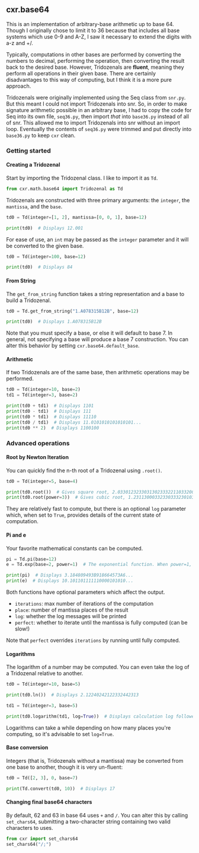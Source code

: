 ## cxr.base64

This is an implementation of arbitrary-base arithmetic up to base 64. Though I originally chose to limit it to 36 because that includes all base systems which use 0-9 and A-Z, I saw it necessary to extend the digits with a-z and +/.

Typically, computations in other bases are performed by converting the numbers to decimal, performing the operation, then converting the result back to the desired base. However, Tridozenals are __fluent__, meaning they perform all operations in their given base. There are certainly disadvantages to this way of computing, but I think it is a more pure approach.

Tridozenals were originally implemented using the Seq class from `snr.py`. But this meant I could not import Tridozenals into snr. So, in order to make signature arithmetic possible in an arbitrary base, I had to copy the code for Seq into its own file, `seq36.py`, then import _that_ into `base36.py` instead of all of snr. This allowed me to import Tridozenals into snr without an import loop. Eventually the contents of `seq36.py` were trimmed and put directly into `base36.py` to keep `cxr` clean.

### Getting started

#### Creating a Tridozenal

Start by importing the Tridozenal class. I like to import it as `Td`.

```python
from cxr.math.base64 import Tridozenal as Td
```

Tridozenals are constructed with three primary arguments: the `integer`, the `mantissa`, and the `base`.

```python
td0 = Td(integer=[1, 2], mantissa=[0, 0, 1], base=12)

print(td0)  # Displays 12.001
```

For ease of use, an `int` may be passed as the `integer` parameter and it will be converted to the given base.

```python
td0 = Td(integer=100, base=12)

print(td0)  # Displays 84
```

#### From String

The `get_from_string` function takes a string representation and a base to build a Tridozenal.

```python
td0 = Td.get_from_string("1.A078315B12B", base=12)

print(td0)  # Displays 1.A078315B12B
```

Note that you must specify a base, or else it will default to base 7. In general, not specifying a base will produce a base 7 construction. You can alter this behavior by setting `cxr.base64.default_base`.

#### Arithmetic

If two Tridozenals are of the same base, then arithmetic operations may be performed.

```python
td0 = Td(integer=10, base=2)
td1 = Td(integer=3, base=2)

print(td0 + td1)  # Displays 1101
print(td0 - td1)  # Displays 111
print(td0 * td1)  # Displays 11110
print(td0 / td1)  # Displays 11.0101010101010101...
print(td0 ** 2)  # Displays 1100100
```

### Advanced operations

#### Root by Newton Iteration

You can quickly find the n-th root of a Tridozenal using `.root()`.

```python
td0 = Td(integer=5, base=4)

print(td0.root())  # Gives square root, 2.03301232330313023332211033200...
print(td0.root(power=3))  # Gives cubic root, 1.231130003323303332301031032302...
```

They are relatively fast to compute, but there is an optional `log` parameter which, when set to `True`, provides details of the current state of computation.

#### Pi and e

Your favorite mathematical constants can be computed.

```python
pi = Td.pi(base=12)
e = Td.exp(base=2, power=1)  # The exponential function. When power=1, then it gives e

print(pi)  # Displays 3.184809493B918664573A6...
print(e)  # Displays 10.101101111110000101010...
```

Both functions have optional parameters which affect the output.

* `iterations`: max number of iterations of the computation
* `place`: number of mantissa places of the result
* `log`: whether the log messages will be printed
* `perfect`: whether to iterate until the mantissa is fully computed (can be slow!)

Note that `perfect` overrides `iterations` by running until fully computed.

#### Logarithms

The logarithm of a number may be computed. You can even take the log of a Tridozenal relative to another.

```python
td0 = Td(integer=10, base=5)

print(td0.ln())  # Displays 2.12240242122332442313

td1 = Td(integer=3, base=5)

print(td0.logarithm(td1, log=True))  # Displays calculation log followed by 2.02144322102013024103
```

Logarithms can take a while depending on how many places you're computing, so it's advisable to set `log=True`.

#### Base conversion

Integers (that is, Tridozenals without a mantissa) may be converted from one base to another, though it is very un-fluent:

```python
td0 = Td([2, 3], 0, base=7)

print(Td.convert(td0, 10))  # Displays 17
```

#### Changing final base64 characters

By default, 62 and 63 in base 64 uses `+` and `/`. You can alter this by calling `set_chars64`, submitting a two-character string containing two valid characters to uses.

```python
from cxr import set_chars64
set_chars64("/;")
```
